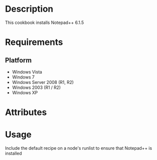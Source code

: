 Description
===========

This cookbook installs Notepad++ 6.1.5

Requirements
============

Platform
--------

* Windows Vista
* Windows 7
* Windows Server 2008 (R1, R2)
* Windows 2003 (R1 / R2)
* Windows XP


Attributes
==========

Usage
=====

Include the default recipe on a node's runlist to ensure that Notepad++ is installed